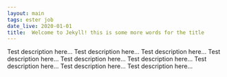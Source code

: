 ```yaml
---
layout: main
tags: ester job
date_live: 2020-01-01
title:  Welcome to Jekyll! this is some more words for the title
---
```

Test description here... Test description here... Test description here... Test description here... Test description here... Test description here... Test description here... Test description here... Test description here...
